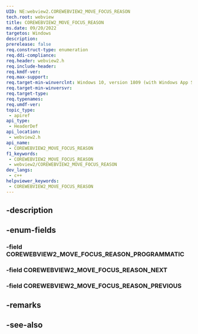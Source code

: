 ```yaml
---
UID: NE:webview2.COREWEBVIEW2_MOVE_FOCUS_REASON
tech.root: webview
title: COREWEBVIEW2_MOVE_FOCUS_REASON
ms.date: 09/20/2022
targetos: Windows
description: 
prerelease: false
req.construct-type: enumeration
req.ddi-compliance: 
req.header: webview2.h
req.include-header: 
req.kmdf-ver: 
req.max-support: 
req.target-min-winverclnt: Windows 10, version 1809 (with Windows App SDK 1.1 or later)
req.target-min-winversvr: 
req.target-type: 
req.typenames: 
req.umdf-ver: 
topic_type:
 - apiref
api_type:
 - HeaderDef
api_location:
 - webview2.h
api_name:
 - COREWEBVIEW2_MOVE_FOCUS_REASON
f1_keywords:
 - COREWEBVIEW2_MOVE_FOCUS_REASON
 - webview2/COREWEBVIEW2_MOVE_FOCUS_REASON
dev_langs:
 - c++
helpviewer_keywords:
 - COREWEBVIEW2_MOVE_FOCUS_REASON
---
```


## -description

## -enum-fields

### -field COREWEBVIEW2_MOVE_FOCUS_REASON_PROGRAMMATIC

### -field COREWEBVIEW2_MOVE_FOCUS_REASON_NEXT

### -field COREWEBVIEW2_MOVE_FOCUS_REASON_PREVIOUS

## -remarks

## -see-also

